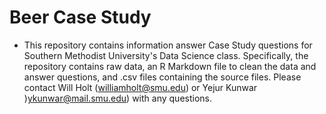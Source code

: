 # Beer Case Study

* This repository contains information answer Case Study questions for Southern Methodist University's Data Science class. Specifically, the repository contains raw data, an R Markdown file to clean the data and answer questions, and .csv files containing the source files. Please contact Will Holt (williamholt@smu.edu) or Yejur Kunwar )ykunwar@mail.smu.edu) with any questions. 
